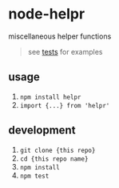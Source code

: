 # node-helpr

miscellaneous helper functions

> see [tests](test) for examples

## usage

1. `npm install helpr`
1. `import {...} from 'helpr'`

## development

1. `git clone {this repo}`
1. `cd {this repo name}`
1. `npm install`
1. `npm test`
